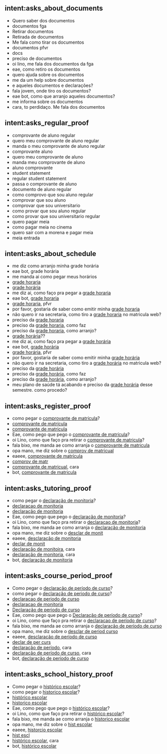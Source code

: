 ## intent:asks_about_documents
- Quero saber dos documentos
- documentos fga
- Retirar documentos
- Retirada de documentos
- Me fala como tirar os documentos
- documentos pfvr
- docs
- preciso de documentos
- oi lino, me fala dos documentos da fga
- eae, como retiro os documentos
- quero ajuda sobre os documentos
- me da um help sobre documentos
- e aqueles documentos e declarações?
- fala jovem, onde tiro os documentos?
- eae bot, como que arranjo aqueles documentos?
- me informa sobre os documentos
- cara, to perdidaço. Me fala dos documentos

## intent:asks_regular_proof
- comprovante de aluno regular
- quero meu comprovante de aluno regular
- manda o meu comprovante de aluno regular
- comprovante aluno
- quero meu comprovante de aluno
- manda meu comprovante de aluno
- aluno comprovante
- student statement
- regular student statement
- passa o comprovante de aluno
- documento de aluno regular
- como comprovo que sou aluno regular
- comprovar que sou aluno
- comprovar que sou universitario
- como provar que sou aluno regular
- como provar que sou universitario regular
- quero pagar meia
- como pagar meia no cinema
- quero sair com a morena e pagar meia
- meia entrada

## intent:asks_about_schedule
- me diz como arranjo minha grade horária
- eae bot, grade horária
- me manda ai como pegar meus horários
- [grade horaria](documents)
- [grade horária](documents)
- me diz ai, como faço pra pegar a [grade horaria](documents)
- eae bot, [grade horaria](documents)
- [grade horaria](documents), pfvr
- por favor, gostaria de saber como emitir minha [grade horaria](documents)
- não quero ir na secretaria, como tiro a [grade horaria](documents) no matricula web?
- preciso da [grade horaria](documents)
- preciso da [grade horaria](documents), como faz
- preciso da [grade horaria](documents), como arranjo?
- [grade horária](documents)??
- me diz ai, como faço pra pegar a [grade horária](documents)
- eae bot, [grade horária](documents)
- [grade horária](documents), pfvr
- por favor, gostaria de saber como emitir minha [grade horária](documents)
- não quero ir na secretaria, como tiro a [grade horária](documents) no matricula web?
- preciso da [grade horária](documents)
- preciso da [grade horária](documents), como faz
- preciso da [grade horária](documents), como arranjo?
- meu plano de saúde tá acabando e preciso da [grade horária](documents) desse semestre. como procedo?

## intent:asks_register_proof
- como pegar o [comprovante de matrícula](documents)?
- [comprovante de matrícula](documents)
- [comprovante de matricula](documents)
- Eae, como pego que pego o [comprovante de matrícula](documents)?
- oi Lino, como que faço pra retirar o [comprovante de matricula](documents)?
- fala bixo, me manda ae como arranja o [comprovante de matricula](documents)
- opa mano, me diz sobre o [comprov de matricual](documents)
- eaeee, [comprovante de matrícula](documents)
- [comprov de matr](documents)
- [comprovante de matricual](documents), cara
- bot, [comprovante de matricula](documents)

## intent:asks_tutoring_proof
- como pegar o [declaração de monitoria](documents)?
- [declaracao de monitoria](documents)
- [declaração de monitoria](documents)
- Eae, como pego que pego o [declaração de monitoria](documents)?
- oi Lino, como que faço pra retirar o [declaracao de monitoria](documents)?
- fala bixo, me manda ae como arranja o [declaração de monitoria](documents)
- opa mano, me diz sobre o [desclar de monit](documents)
- eaeee, [desclaração de monitoria](documents)
- [declar de monit](documents)
- [declaração de monitoira](documents), cara
- [declaração de monitoria](documents), cara
- bot, [declaração de monitoria](documents)

## intent:asks_course_period_proof
- Como pegar o [declaração de período de curso](documents)?
- como pegar o [declaração de periodo de curso](documents)?
- [declaracao de periodo de curso](documents)
- [declaracao de monitoria](documents)
- [Declaração de periodo de curso](documents)
- Eae, como pego que pego o [Declaração de período de curso](documents)?
- oi Lino, como que faço pra retirar o [declaracao de período de curso](documents)?
- fala bixo, me manda ae como arranja o [declaração de período de curso](documents)
- opa mano, me diz sobre o [desclar de period curso](documents)
- eaeee, [desclaração de período de curso](documents)
- [declar de per curs](documents)
- [declaração de período](documents), cara
- [declaração de período de curso](documents), cara
- bot, [declaração de período de curso](documents)

## intent:asks_school_history_proof
- Como pegar o [histórico escolar](documents)?
- como pegar o [historico escolar](documents)?
- [histórico escolar](documents)
- [historico escolar](documents)
- Eae, como pego que pego o [histórico escolar](documents)?
- oi Lino, como que faço pra retirar o [histórico escolar](documents)?
- fala bixo, me manda ae como arranja o [historico escolar](documents)
- opa mano, me diz sobre o [hist escolar](documents)
- eaeee, [historcio escolar](documents)
- [hist escl](documents)
- [histórico escolar](documents), cara
- bot, [histórico escolar](documents)
